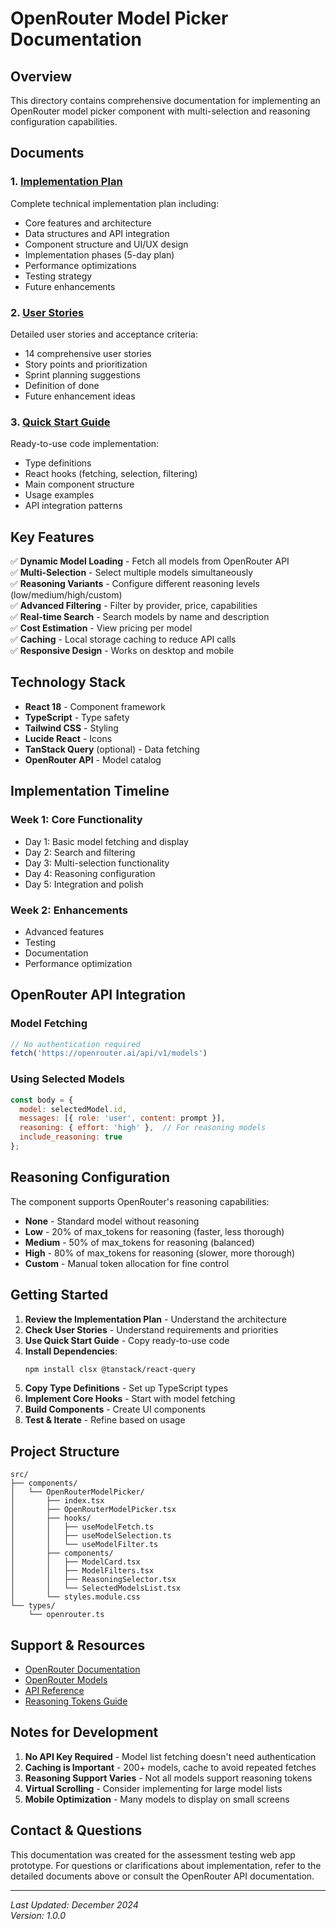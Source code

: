 # OpenRouter Model Picker Documentation

## Overview
This directory contains comprehensive documentation for implementing an OpenRouter model picker component with multi-selection and reasoning configuration capabilities.

## Documents

### 1. [Implementation Plan](./openrouter-model-picker-implementation-plan.md)
Complete technical implementation plan including:
- Core features and architecture
- Data structures and API integration
- Component structure and UI/UX design
- Implementation phases (5-day plan)
- Performance optimizations
- Testing strategy
- Future enhancements

### 2. [User Stories](./openrouter-model-picker-user-stories.md)
Detailed user stories and acceptance criteria:
- 14 comprehensive user stories
- Story points and prioritization
- Sprint planning suggestions
- Definition of done
- Future enhancement ideas

### 3. [Quick Start Guide](./openrouter-model-picker-quick-start.md)
Ready-to-use code implementation:
- Type definitions
- React hooks (fetching, selection, filtering)
- Main component structure
- Usage examples
- API integration patterns

## Key Features

✅ **Dynamic Model Loading** - Fetch all models from OpenRouter API  
✅ **Multi-Selection** - Select multiple models simultaneously  
✅ **Reasoning Variants** - Configure different reasoning levels (low/medium/high/custom)  
✅ **Advanced Filtering** - Filter by provider, price, capabilities  
✅ **Real-time Search** - Search models by name and description  
✅ **Cost Estimation** - View pricing per model  
✅ **Caching** - Local storage caching to reduce API calls  
✅ **Responsive Design** - Works on desktop and mobile

## Technology Stack

- **React 18** - Component framework
- **TypeScript** - Type safety
- **Tailwind CSS** - Styling
- **Lucide React** - Icons
- **TanStack Query** (optional) - Data fetching
- **OpenRouter API** - Model catalog

## Implementation Timeline

### Week 1: Core Functionality
- Day 1: Basic model fetching and display
- Day 2: Search and filtering
- Day 3: Multi-selection functionality
- Day 4: Reasoning configuration
- Day 5: Integration and polish

### Week 2: Enhancements
- Advanced features
- Testing
- Documentation
- Performance optimization

## OpenRouter API Integration

### Model Fetching
```javascript
// No authentication required
fetch('https://openrouter.ai/api/v1/models')
```

### Using Selected Models
```javascript
const body = {
  model: selectedModel.id,
  messages: [{ role: 'user', content: prompt }],
  reasoning: { effort: 'high' },  // For reasoning models
  include_reasoning: true
};
```

## Reasoning Configuration

The component supports OpenRouter's reasoning capabilities:

- **None** - Standard model without reasoning
- **Low** - 20% of max_tokens for reasoning (faster, less thorough)
- **Medium** - 50% of max_tokens for reasoning (balanced)
- **High** - 80% of max_tokens for reasoning (slower, more thorough)
- **Custom** - Manual token allocation for fine control

## Getting Started

1. **Review the Implementation Plan** - Understand the architecture
2. **Check User Stories** - Understand requirements and priorities
3. **Use Quick Start Guide** - Copy ready-to-use code
4. **Install Dependencies**:
   ```bash
   npm install clsx @tanstack/react-query
   ```
5. **Copy Type Definitions** - Set up TypeScript types
6. **Implement Core Hooks** - Start with model fetching
7. **Build Components** - Create UI components
8. **Test & Iterate** - Refine based on usage

## Project Structure

```
src/
├── components/
│   └── OpenRouterModelPicker/
│       ├── index.tsx
│       ├── OpenRouterModelPicker.tsx
│       ├── hooks/
│       │   ├── useModelFetch.ts
│       │   ├── useModelSelection.ts
│       │   └── useModelFilter.ts
│       ├── components/
│       │   ├── ModelCard.tsx
│       │   ├── ModelFilters.tsx
│       │   ├── ReasoningSelector.tsx
│       │   └── SelectedModelsList.tsx
│       └── styles.module.css
└── types/
    └── openrouter.ts
```

## Support & Resources

- [OpenRouter Documentation](https://openrouter.ai/docs)
- [OpenRouter Models](https://openrouter.ai/models)
- [API Reference](https://openrouter.ai/docs/api-reference/overview)
- [Reasoning Tokens Guide](https://openrouter.ai/docs/use-cases/reasoning-tokens)

## Notes for Development

1. **No API Key Required** - Model list fetching doesn't need authentication
2. **Caching is Important** - 200+ models, cache to avoid repeated fetches
3. **Reasoning Support Varies** - Not all models support reasoning tokens
4. **Virtual Scrolling** - Consider implementing for large model lists
5. **Mobile Optimization** - Many models to display on small screens

## Contact & Questions

This documentation was created for the assessment testing web app prototype. For questions or clarifications about implementation, refer to the detailed documents above or consult the OpenRouter API documentation.

---

*Last Updated: December 2024*  
*Version: 1.0.0*